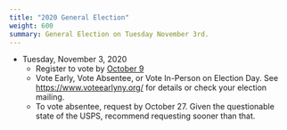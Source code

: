 ```yaml
---
title: "2020 General Election"
weight: 600
summary: General Election on Tuesday November 3rd.
---
```


- Tuesday, November 3, 2020
  - Register to vote by [October 9](https://www.elections.ny.gov/VotingDeadlines.html)
  - Vote Early, Vote Absentee, or Vote In-Person on Election Day. See https://www.voteearlyny.org/ for details or check your election mailing.
  - To vote absentee, request by October 27. Given the questionable state of the USPS, recommend requesting sooner than that.

